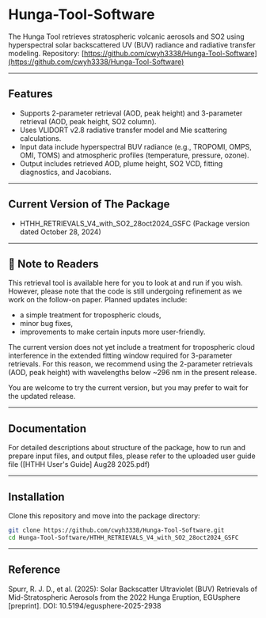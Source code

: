 # Hunga-Tool-Software

The Hunga Tool retrieves stratospheric volcanic aerosols and SO2 using hyperspectral solar backscattered UV (BUV) radiance and radiative transfer modeling.
Repository: [https://github.com/cwyh3338/Hunga-Tool-Software](https://github.com/cwyh3338/Hunga-Tool-Software)

---

## Features
- Supports 2-parameter retrieval (AOD, peak height) and 3-parameter retrieval (AOD, peak height, SO2 column).
- Uses VLIDORT v2.8 radiative transfer model and Mie scattering calculations.
- Input data include hyperspectral BUV radiance (e.g., TROPOMI, OMPS, OMI, TOMS) and atmospheric profiles (temperature, pressure, ozone).
- Output includes retrieved AOD, plume height, SO2 VCD, fitting diagnostics, and Jacobians.

---

## Current Version of The Package
- HTHH_RETRIEVALS_V4_with_SO2_28oct2024_GSFC 
  (Package version dated October 28, 2024)

---

## 📌 Note to Readers
This retrieval tool is available here for you to look at and run if you wish.  
However, please note that the code is still undergoing refinement as we work on the follow-on paper. Planned updates include:
- a simple treatment for tropospheric clouds,
- minor bug fixes,
- improvements to make certain inputs more user-friendly.

The current version does not yet include a treatment for tropospheric cloud interference in the extended fitting window required for 3-parameter retrievals. For this reason, we recommend using the 2-parameter retrievals (AOD, peak height) with wavelengths below ~296 nm in the present release.

You are welcome to try the current version, but you may prefer to wait for the updated release.


---

## Documentation
For detailed descriptions about structure of the package, how to run and prepare input files, and output files, please refer to the uploaded user guide file ([HTHH User's Guide] Aug28 2025.pdf)

---

## Installation

Clone this repository and move into the package directory:

```bash
git clone https://github.com/cwyh3338/Hunga-Tool-Software.git
cd Hunga-Tool-Software/HTHH_RETRIEVALS_V4_with_SO2_28oct2024_GSFC
```

---

## Reference
Spurr, R. J. D., et al. (2025): Solar Backscatter Ultraviolet (BUV) Retrievals of Mid-Stratospheric Aerosols from the 2022 Hunga Eruption, EGUsphere [preprint]. DOI: 10.5194/egusphere-2025-2938
